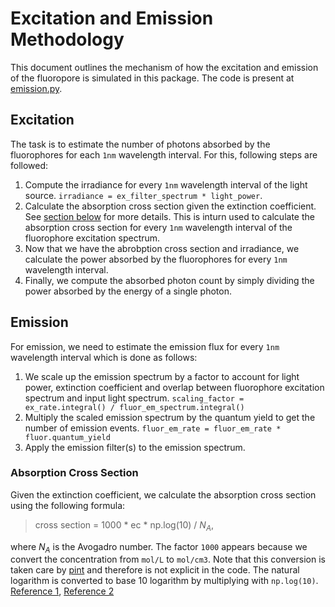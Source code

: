 # Excitation and Emission Methodology
This document outlines the mechanism of how the excitation and emission of the fluoropore is simulated in this package. The code is present at [emission.py](../src/microsim/schema/_emission.py). 

## Excitation
  The task is to estimate the number of photons absorbed by the fluorophores for each `1nm` wavelength interval. For this, following steps are followed:

1. Compute the irradiance for every `1nm` wavelength interval of the light source. `irradiance = ex_filter_spectrum * light_power`.  
2. Calculate the absorption cross section given the extinction coefficient. See [section below](#absorption-cross-section) for more details. This is inturn used to calculate the absorption cross section for every `1nm` wavelength interval of the fluorophore excitation spectrum.
3. Now that we have the abrobption cross section and irradiance, we calculate the power absorbed by the fluorophores for every `1nm` wavelength interval.
4. Finally, we compute the absorbed photon count by simply dividing the power absorbed by the energy of a single photon.

## Emission 
  For emission, we need to estimate the emission flux for every `1nm` wavelength interval which is done as follows:
1. We scale up the emission spectrum by a factor to account for light power, extinction coefficient and overlap between fluorophore excitation spectrum and input light spectrum. `scaling_factor = ex_rate.integral() / fluor_em_spectrum.integral()`
2. Multiply the scaled emission spectrum by the quantum yield to get the number of emission events. `fluor_em_rate = fluor_em_rate * fluor.quantum_yield`
3. Apply the emission filter(s) to the emission spectrum.

 
### Absorption Cross Section
Given the extinction coefficient, we calculate the absorption cross section using the following formula:

> cross section = 1000 * ec * np.log(10) / $N_{A}$,

where $N_{A}$ is the Avogadro number. The factor `1000` appears because we convert the concentration from `mol/L` to `mol/cm3`. Note that this conversion is taken care by [pint](https://pint.readthedocs.io/en/stable/) and therefore is not explicit in the code. The natural logarithm is converted to base 10 logarithm by multiplying with `np.log(10)`. [Reference 1](https://en.wikipedia.org/wiki/Absorption_cross_section), [Reference 2](https://chem.libretexts.org/Bookshelves/Physical_and_Theoretical_Chemistry_Textbook_Maps/Time_Dependent_Quantum_Mechanics_and_Spectroscopy_%28Tokmakoff%29/07:_Interaction_of_Light_and_Matter/7.05:_Absorption_Cross-Sections)


